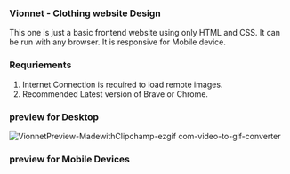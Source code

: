 ### Vionnet - Clothing website Design 

This one is just a basic frontend website using only HTML and CSS.
It can be run with any browser. 
It is responsive for Mobile device.

### Requriements
1. Internet Connection is required to load remote images.
2. Recommended Latest version of Brave or Chrome.


### preview for Desktop

![VionnetPreview-MadewithClipchamp-ezgif com-video-to-gif-converter](https://github.com/user-attachments/assets/9049818f-6e49-48dd-8ab1-31eed62cc207)



### preview for Mobile Devices

